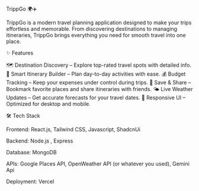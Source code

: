 TrippGo 🌍✈️

TrippGo is a modern travel planning application designed to make your trips effortless and memorable. From discovering destinations to managing itineraries, TrippGo brings everything you need for smooth travel into one place.




✨ Features

🗺 Destination Discovery – Explore top-rated travel spots with detailed info.
📅 Smart Itinerary Builder – Plan day-to-day activities with ease.
💰 Budget Tracking – Keep your expenses under control during trips.
📌 Save & Share – Bookmark favorite places and share itineraries with friends.
🌤 Live Weather Updates – Get accurate forecasts for your travel dates.
📱 Responsive UI – Optimized for desktop and mobile.


🛠 Tech Stack

Frontend: React.js, Tailwind CSS, Javascript, ShadcnUi

Backend: Node.js , Express

Database: MongoDB

APIs: Google Places API, OpenWeather API (or whatever you used), Gemini Api

Deployment: Vercel

